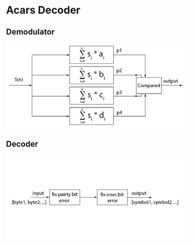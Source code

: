 # Acars Decoder

## Demodulator
![demodulate_logo](/demodulate_scheme.png)


## Decoder
![decode_logo](./decode_scheme.png)
